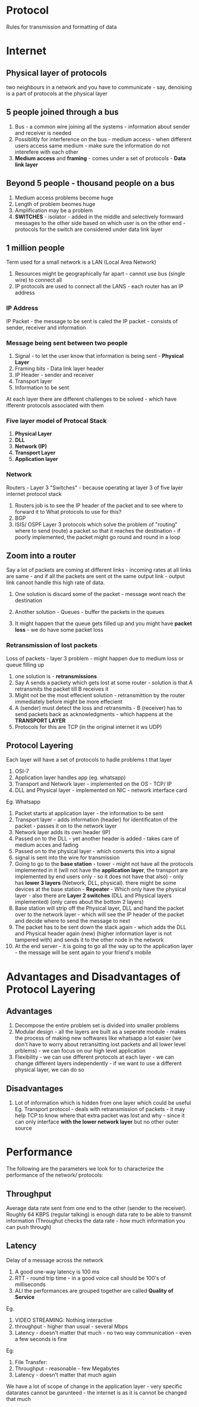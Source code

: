 # Protocol
Rules for transmission and formatting of data

# Internet
## Physical layer of protocols
two neighbours in a network and you have to communicate - say, denoising is a part of protocols at the physical layer

## 5 people joined through a bus
1. Bus - a common wire joining all the systems - information about sender and receiver is needed
2. Possiblitly for interference on the bus - medium access - when different users access same medium - make sure the information do not interefere with each other
3. **Medium access** and **framing** - comes under a set of protocols - **Data link layer** 

## Beyond 5 people - thousand people on a bus
1. Medium access problems become huge 
2. Length of problem beomes huge
3. Amplification may be a problem
4. **SWITCHES** - isolator - added in the middle and selectively formward messages to the other side based on which user is on the other end - protocols for the switch are considered under data link layer

## 1 million people
Term used for a small network is a LAN (Local Area Network)

1. Resources might be geographically far apart - cannot use bus (single wire) to connect all
2. IP protocols are used to connect all the LANS - each router has an IP address

### IP Address
IP Packet - the message to be sent is caled the IP packet - consists of sender, receiver and information

### Message being sent between two people 
1. Signal - to let the user know that information is being sent - **Physical Layer**
2. Framing bits - Data link layer header
3. IP Header - sender and receiver
4. Transport layer
5. Information to be sent

At each layer there are different challenges to be solved - which have ifferentr protocols associated with them

### Five layer model of Protocal Stack
1. **Physical Layer**
2. **DLL**
3. **Network (IP)**
4. **Transport Layer**
5. **Application layer**

### Network 
Routers - Layer 3 "Switches" - because operating at layer 3 of five layer internet protocol stack 

1. Routers job is to see the IP header of the packet and to see where to forward it to 
What protocols to use for this? 
1. BGP
2. ISIS/ OSPF 
Layer 3 protocols which solve the problem of "routing" where to send (route) a packet so that it reaches the destination - if poorly implemented, the packet might go round and round in a loop

## Zoom into a router
Say a lot of packets are coming at different links - incoming rates at all links are same - and if all the packets are sent ot the same output link - output link canoot handle this high rate of data.

1. One solution is discard some of the packet - message wont reach the destination
2. Another solution - Queues - buffer the packets in the queues

3. It might happen that the queue gets filled up and you might have **packet loss** - we do have some packet loss 

### Retransmission of lost packets
Loss of packets - layer 3 problem - might happen due to medium loss or queue filling up
1. one solution is  - **retransmissions**
2. Say A sends a packety which gets lost at some router - solution is that A retransmits the packet till B receives it 
3. Might not be the most effecient solution - retransmittion by the router immediately before might be more effecient 
4. A (sender) must detect the loss and retransmits - B (receiver) has to send packets back as acknowledgments - which happens at the **TRANSPORT LAYER**
5. Protocols for this are TCP (in the original internet it ws UDP)

## Protocol Layering
Each layer will have a set of protocols to hadle problems t that layer

1. OSI-7 
2. Application layer handles app (eg. whatsapp)
3. Transport and Network layer - implemented on the OS - TCP/ IP 
4. DLL and Physical layer - implemented on NIC - network interface card

Eg. Whatsapp 
1. Packet starts at application layer - the information to be sent
2. Transport layer - adds information (header) for identificaton of the packet - passes it on to the network layer
3. Network layer adds its own header (IP) 
4. Passed on to the DLL - yet another header is added - takes care of medium acces and fading
5. Passed on to the physical layer - which converts this into a signal
6. signal is sent into the wire for transmission
7. Going to go to the **base station** - tower - might not have all the protocols implemented in it (will not have the **application layer**, the transport are implemented by end users only - so it does not have that also) - only has **lower 3 layers** (Network, DLL, physical). there might be some devices at the base station - **Repeater** - Which only have the physical layer - also there are **Layer 2 switches** (DLL and Physical layers implemented) (only cares about the bottom 2 layers)
8. Base station will strip off the Physical layer, DLL and hand the packet over to the network layer - which will see the IP header of the packet and decide where to send the message to next
9. The packet has to be sent down the stack again - which adds the DLL and Physical header again (new) (higher information layer is not tampered with) and sends it to the other node in the network
10. At the end server - it is going to go all the way up to the application layer - the message will be sent again to your friend's mobile 

# Advantages and Disadvantages of Protocol Layering
## Advantages
1. Decompose the entire problem set is divided into smaller problems
2. Modular design - all the layers are built as a seperate module - makes the process of making new softwares like whatsapp a lot easier (we don't have to worry about retransitting lost packets and all lower level prblems) - we can focus on our high level application
3. Flexibility - we can use different protocols at each layer - we can change different layers independently - if we want to use a different physical layer, we can do so

## Disadvantages
1. Lot of information which is hidden from one layer which could be useful 
Eg. Transport protocol - deals with retransmission of packets - it may help TCP to know where that extra packet was lost and why - since it can only interface **with the lower network layer** but no other outer source


# Performance 
The following are the parameters we look for to characterize the performance of the network/ protocols:
## Throughput
Average data rate sent from one end to the other (sender to the receiver). Roughly 64 KBPS (regular talking) is enough data rate to be able to transmit information (Throughut checks the data rate - how much information you can push through)

## Latency 
Delay of a message across the network
1. A good one-way latency is 100 ms
2. RTT - round trip time - in a good voice call should be 100's of milliseconds
3. ALl the performances are grouped together are called **Quality of Service**

Eg.
1. VIDEO STREAMING:
Nothing interactive
1. throughput - higher than usual - several Mbps
2. Latency - doesn't matter that much - no two way communication - even a few seconds is fine

Eg:
1. File Transfer:
1. Throughput - reasonable - few Megabytes
2. Latency - doesn't matter that much again

We have a lot of scope of change in the application layer - very specific datarates cannot be garunteed - the internet is as it is cannot be changed that much





















